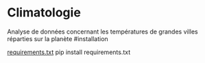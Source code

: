 # Climatologie
Analyse de données concernant les températures de grandes villes réparties sur la planète
#installation

[requirements.txt]()
pip install requirements.txt
